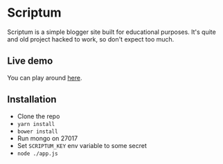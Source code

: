 # Scriptum
Scriptum is a simple blogger site built for educational purposes. It's quite and old project hacked to work, so don't expect too much.

## Live demo
You can play around [here](https://scriptum.kdembler.com).

## Installation
- Clone the repo
- `yarn install`
- `bower install`
- Run mongo on 27017
- Set `SCRIPTUM_KEY` env variable to some secret
- `node ./app.js`
